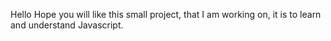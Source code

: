 Hello
Hope you will like this small project,
that I am working on, it is to learn and understand Javascript.
